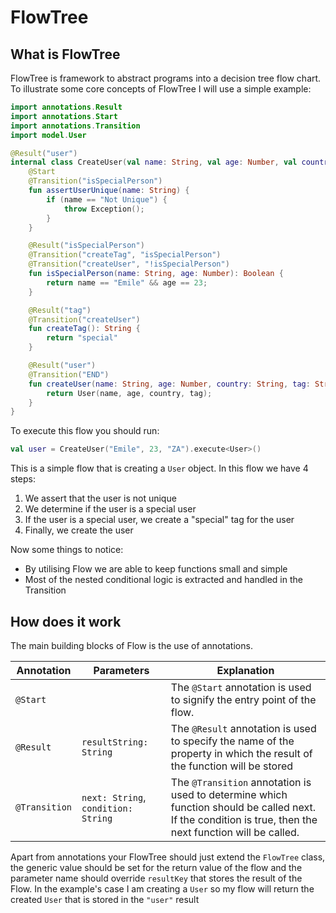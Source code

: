 # FlowTree

## What is FlowTree

FlowTree is framework to abstract programs into a decision tree flow chart. To illustrate some core concepts of FlowTree
I will use a simple example:

```Kotlin
import annotations.Result
import annotations.Start
import annotations.Transition
import model.User

@Result("user")
internal class CreateUser(val name: String, val age: Number, val country: String) : FlowTree<User>() {
    @Start
    @Transition("isSpecialPerson")
    fun assertUserUnique(name: String) {
        if (name == "Not Unique") {
            throw Exception();
        }
    }

    @Result("isSpecialPerson")
    @Transition("createTag", "isSpecialPerson")
    @Transition("createUser", "!isSpecialPerson")
    fun isSpecialPerson(name: String, age: Number): Boolean {
        return name == "Emile" && age == 23;
    }

    @Result("tag")
    @Transition("createUser")
    fun createTag(): String {
        return "special"
    }

    @Result("user")
    @Transition("END")
    fun createUser(name: String, age: Number, country: String, tag: String?): User {
        return User(name, age, country, tag);
    }
}
```

To execute this flow you should run:

```Kotlin
val user = CreateUser("Emile", 23, "ZA").execute<User>()
```

This is a simple flow that is creating a `User` object. In this flow we have 4 steps:

1. We assert that the user is not unique
2. We determine if the user is a special user
3. If the user is a special user, we create a "special" tag for the user
4. Finally, we create the user

Now some things to notice:

- By utilising Flow we are able to keep functions small and simple
- Most of the nested conditional logic is extracted and handled in the Transition

## How does it work

The main building blocks of Flow is the use of annotations.

| Annotation    | Parameters                          | Explanation                                                                                                                                              |
|---------------|-------------------------------------|----------------------------------------------------------------------------------------------------------------------------------------------------------|
| `@Start`      |                                     | The `@Start` annotation is used to signify the entry point of the flow.                                                                                  |
| `@Result`     | `resultString: String`              | The `@Result` annotation is used to specify the name of the property in which the result of the function will be stored                                  |
| `@Transition` | `next: String`, `condition: String` | The `@Transition` annotation is used to determine which function should be called next. If the condition is true, then the next function will be called. |

Apart from annotations your FlowTree should just extend the `FlowTree` class, the generic value should be set for the
return value of the flow and the parameter name should override `resultKey` that stores the result of the Flow. In the
example's case I am creating a `User` so my flow will return the created `User` that is stored in the `"user"` result